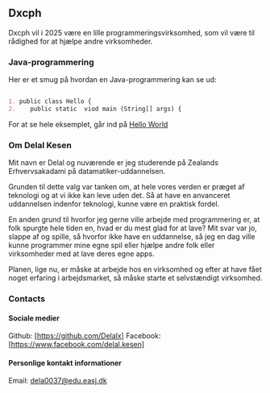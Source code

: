 ## Dxcph

Dxcph vil i 2025 være en lille programmeringsvirksomhed, som vil være til rådighed for at hjælpe andre virksomheder.

### Java-programmering
Her er et smug på hvordan en Java-programmering kan se ud:

```markdown

1. public class Hello {
2.    public static  viod main (String[] args) {
```

For at se hele eksemplet, går ind på [Hello World](https://github.com/Delalx/HelloWorld2020/blob/master/src/Hello.java)

### Om Delal Kesen
Mit navn er Delal og nuværende er jeg studerende på Zealands Erhvervsakadami på datamatiker-uddannelsen.

Grunden til dette valg var tanken om, at hele vores verden er præget af teknologi og at vi ikke kan leve uden det. Så at have en anvanceret uddannelsen indenfor teknologi, kunne være en praktisk fordel.

En anden grund til hvorfor jeg gerne ville arbejde med programmering er, at folk spurgte hele tiden en, hvad er du mest glad for at lave? Mit svar var jo, slappe af og spille, så hvorfor ikke have en uddannelse, så jeg en dag ville kunne programmer mine egne spil eller hjælpe andre folk eller virksomheder med at lave deres egne apps.

Planen, lige nu, er måske at arbejde hos en virksomhed og efter at have fået noget erfaring i arbejdsmarket, så måske starte et selvstændigt virksomhed.

### Contacts
#### Sociale medier
Github: [https://github.com/Delalx]
Facebook: [https://www.facebook.com/delal.kesen]
#### Personlige kontakt informationer
Email: dela0037@edu.easj.dk


